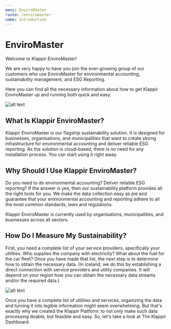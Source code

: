 ```yaml
---
menu: EnviroMaster
route: /enviromaster
name: Introduction
---
```


# EnviroMaster

Welcome to Klappir EnviroMaster!

We are very happy to have you join the ever-growing group of our customers who use EnviroMaster for environmental accounting, sustainability management, and ESG Reporting.

Here you can find all the necessary information about how to get Klappir EnviroMaster up and running both quick and easy.

![alt text](https://klappir-static.s3.amazonaws.com/img/learn/Bird+in+tree_MINNI.png)

## What Is Klappir EnviroMaster?

Klappir EnviroMaster is our flagship sustainability solution. It is designed for businesses, organisations, and municipalities that want to create strong infrastructure for environmental accounting and deliver reliable ESG reporting. As the solution is cloud-based, there is no need for any installation process. You can start using it right away.

## Why Should I Use Klappir EnviroMaster?

Do you need to do environmental accounting? Deliver reliable ESG reporting? If the answer is yes, then our sustainability platform provides all the right tools for you. We make the data collection easy as pie and guarantee that your environmental accounting and reporting adhere to all the most common standards, laws and regulations.

Klappir EnviroMaster is currently used by organisations, municipalities, and businesses across all sectors.

## How Do I Measure My Sustainability?

First, you need a complete list of your service providers, specifically your utilities. Who supplies the company with electricity? What about the fuel for the car fleet? Once you have made that list, the next step is to determine how to obtain the necessary data. (In Iceland, we do this by establishing a direct connection with service providers and utility companies. It will depend on your region how you can obtain the necessary data streams and/or the required data.)

![alt text](https://klappir-static.s3.amazonaws.com/img/learn/kona_med_tolvu_MINNI.png)

Once you have a complete list of utilities and services, organizing the data and turning it into legible information might seem overwhelming. But that's exactly why we created the Klappir Platform: to not only make such data processing doable, but feasible and easy. So, let's take a look at The Klappir Dashboard.
